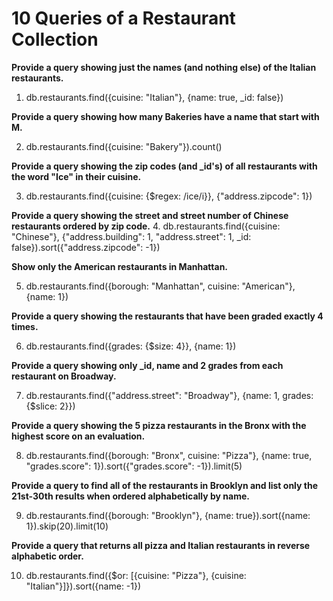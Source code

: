 # 10 Queries of a Restaurant Collection

**Provide a query showing just the names (and nothing else) of the Italian restaurants.**

1. db.restaurants.find({cuisine: "Italian"}, {name: true, _id: false})

**Provide a query showing how many Bakeries have a name that start with M.**

2. db.restaurants.find({cuisine: "Bakery"}).count()

**Provide a query showing the zip codes (and _id's) of all restaurants with the word "Ice" in their cuisine.**

3. db.restaurants.find({cuisine: {$regex: /ice/i}}, {"address.zipcode": 1})

**Provide a query showing the street and street number of Chinese restaurants ordered by zip code.**
4. db.restaurants.find({cuisine: "Chinese"}, {"address.building": 1, "address.street": 1, _id: false}).sort({"address.zipcode": -1})

**Show only the American restaurants in Manhattan.**

5. db.restaurants.find({borough: "Manhattan", cuisine: "American"}, {name: 1})

**Provide a query showing the restaurants that have been graded exactly 4 times.**

6. db.restaurants.find({grades: {$size: 4}}, {name: 1})

**Provide a query showing only _id, name and 2 grades from each restaurant on Broadway.**

7. db.restaurants.find({"address.street": "Broadway"}, {name: 1, grades: {$slice: 2}})

**Provide a query showing the 5 pizza restaurants in the Bronx with the highest score on an evaluation.**

8. db.restaurants.find({borough: "Bronx", cuisine: "Pizza"}, {name: true, "grades.score": 1}).sort({"grades.score": -1}).limit(5)

**Provide a query to find all of the restaurants in Brooklyn and list only the 21st-30th results when ordered alphabetically by name.**

9. db.restaurants.find({borough: "Brooklyn"}, {name: true}).sort({name: 1}).skip(20).limit(10)

**Provide a query that returns all pizza and Italian restaurants in reverse alphabetic order.**

10. db.restaurants.find({$or: [{cuisine: "Pizza"}, {cuisine: "Italian"}]}).sort({name: -1})
